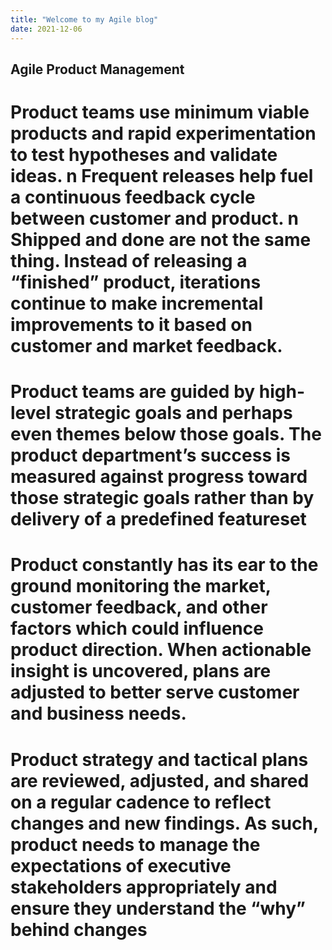 ```yaml
---
title: "Welcome to my Agile blog"
date: 2021-12-06
---
```

## Agile Product Management
# Product teams use minimum viable products and rapid experimentation to test hypotheses and validate ideas. n Frequent releases help fuel a continuous feedback cycle between customer and product. n Shipped and done are not the same thing. Instead of releasing a “finished” product, iterations continue to make incremental improvements to it based on customer and market feedback.
# Product teams are guided by high-level strategic goals and perhaps even themes below those goals. The product department’s success is measured against progress toward those strategic goals rather than by delivery of a predefined featureset
# Product constantly has its ear to the ground monitoring the market, customer feedback, and other factors which could influence product direction. When actionable insight is uncovered, plans are adjusted to better serve customer and business needs.
# Product strategy and tactical plans are reviewed, adjusted, and shared on a regular cadence to reflect changes and new findings. As such, product needs to manage the expectations of executive stakeholders appropriately and ensure they understand the “why” behind changes
